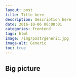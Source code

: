 ```yaml
---
layout: post
title: Title here
description: Description here
date: 2016-10-06 00:00:01
categories: frontend
tags: html
image: /img/post/generic.jpg
image-alt: Generic
toc: true
---
```

## Big picture

